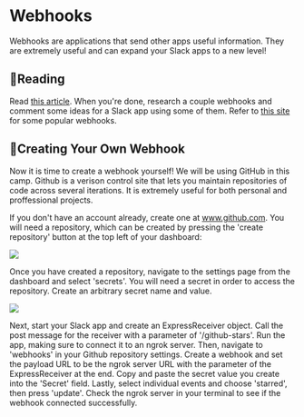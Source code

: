 # Webhooks

Webhooks are applications that send other apps useful information. They are extremely useful and can expand your Slack apps to a new level! 

## 🧠Reading

Read [this article](https://sendgrid.com/blog/whats-webhook/). When you're done, research a couple webhooks and comment some ideas for a Slack app using some of them. Refer to [this site](https://www.programmableweb.com/news/33-webhook-apis-assembla-mailchimp-and-podio/2013/09/04)  for some popular webhooks.

## 🔨Creating Your Own Webhook

Now it is time to create a webhook yourself! We will be using GitHub in this camp. Github is a verison control site that lets you maintain repositories of code across several iterations. It is extremely useful for both personal and proffessional projects. 

If you don't have an account already, create one at www.github.com. You will need a repository, which can be created by pressing the 'create repository' button at the top left of your dashboard:

![](./Gifs:Images/4.1-creating-repo.gif)

Once you have created a repository, navigate to the settings page from the dashboard and select 'secrets'. You will need a secret in order to access the repository. Create an arbitrary secret name and value. 

![](./Gifs:Images/4.2-secret.gif)

Next, start your Slack app and create an ExpressReceiver object. Call the post message for the receiver with a parameter of '/github-stars'. Run the app, making sure to connect it to an ngrok server. Then, navigate to 'webhooks' in your Github repository settings. Create a webhook and set the payload URL to be the ngrok server URL with the parameter of the ExpressReceiver at the end. Copy and paste the secret value you create into the 'Secret' field. Lastly, select individual events and choose 'starred', then press 'update'.  Check the ngrok server in your terminal to see if the webhook connected successfully.







